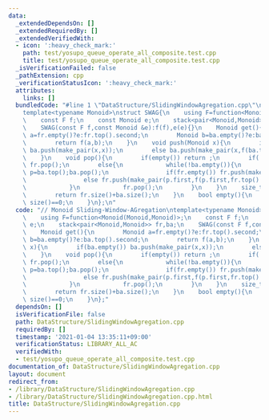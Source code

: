 ```yaml
---
data:
  _extendedDependsOn: []
  _extendedRequiredBy: []
  _extendedVerifiedWith:
  - icon: ':heavy_check_mark:'
    path: test/yosupo_queue_operate_all_composite.test.cpp
    title: test/yosupo_queue_operate_all_composite.test.cpp
  _isVerificationFailed: false
  _pathExtension: cpp
  _verificationStatusIcon: ':heavy_check_mark:'
  attributes:
    links: []
  bundledCode: "#line 1 \"DataStructure/SlidingWindowAgregation.cpp\"\n// Monoid Sliding-Window-AGregation\n\
    template<typename Monoid>\nstruct SWAG{\n    using F=function<Monoid(Monoid,Monoid)>;\n\
    \    const F f;\n    const Monoid e;\n    stack<pair<Monoid,Monoid>> fr,ba;\n\
    \    SWAG(const F f,const Monoid &e):f(f),e(e){}\n    Monoid get(){\n        Monoid\
    \ a=fr.empty()?e:fr.top().second;\n        Monoid b=ba.empty()?e:ba.top().second;\n\
    \        return f(a,b);\n    }\n    void push(Monoid x){\n        if(ba.empty())\
    \ ba.push(make_pair(x,x));\n        else ba.push(make_pair(x,f(ba.top().second,x)));\n\
    \    }\n    void pop(){\n        if(empty()) return ;\n        if(!fr.empty())\
    \ fr.pop();\n        else{\n            while(!ba.empty()){\n                pair<Monoid,Monoid>\
    \ p=ba.top();ba.pop();\n                if(fr.empty()) fr.push(make_pair(p.first,p.first));\n\
    \                else fr.push(make_pair(p.first,f(p.first,fr.top().second)));\n\
    \            }\n            fr.pop();\n        }\n    }\n    size_t size(){\n\
    \        return fr.size()+ba.size();\n    }\n    bool empty(){\n        return\
    \ size()==0;\n    }\n};\n"
  code: "// Monoid Sliding-Window-AGregation\ntemplate<typename Monoid>\nstruct SWAG{\n\
    \    using F=function<Monoid(Monoid,Monoid)>;\n    const F f;\n    const Monoid\
    \ e;\n    stack<pair<Monoid,Monoid>> fr,ba;\n    SWAG(const F f,const Monoid &e):f(f),e(e){}\n\
    \    Monoid get(){\n        Monoid a=fr.empty()?e:fr.top().second;\n        Monoid\
    \ b=ba.empty()?e:ba.top().second;\n        return f(a,b);\n    }\n    void push(Monoid\
    \ x){\n        if(ba.empty()) ba.push(make_pair(x,x));\n        else ba.push(make_pair(x,f(ba.top().second,x)));\n\
    \    }\n    void pop(){\n        if(empty()) return ;\n        if(!fr.empty())\
    \ fr.pop();\n        else{\n            while(!ba.empty()){\n                pair<Monoid,Monoid>\
    \ p=ba.top();ba.pop();\n                if(fr.empty()) fr.push(make_pair(p.first,p.first));\n\
    \                else fr.push(make_pair(p.first,f(p.first,fr.top().second)));\n\
    \            }\n            fr.pop();\n        }\n    }\n    size_t size(){\n\
    \        return fr.size()+ba.size();\n    }\n    bool empty(){\n        return\
    \ size()==0;\n    }\n};"
  dependsOn: []
  isVerificationFile: false
  path: DataStructure/SlidingWindowAgregation.cpp
  requiredBy: []
  timestamp: '2021-01-04 13:35:11+09:00'
  verificationStatus: LIBRARY_ALL_AC
  verifiedWith:
  - test/yosupo_queue_operate_all_composite.test.cpp
documentation_of: DataStructure/SlidingWindowAgregation.cpp
layout: document
redirect_from:
- /library/DataStructure/SlidingWindowAgregation.cpp
- /library/DataStructure/SlidingWindowAgregation.cpp.html
title: DataStructure/SlidingWindowAgregation.cpp
---
```


